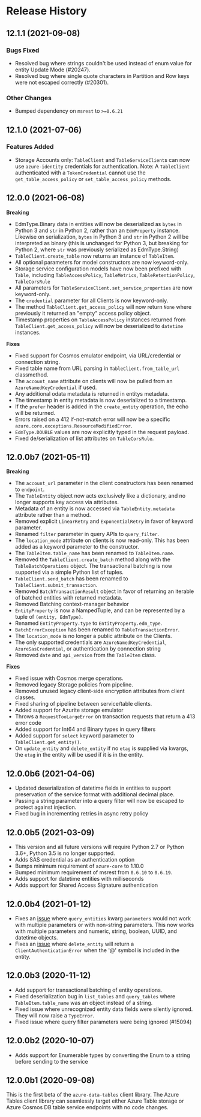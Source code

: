 # Release History

## 12.1.1 (2021-09-08)

### Bugs Fixed

- Resolved bug where strings couldn't be used instead of enum value for entity Update Mode (#20247).
- Resolved bug where single quote characters in Partition and Row keys were not escaped correctly (#20301).

### Other Changes

- Bumped dependency on `msrest` to `>=0.6.21`

## 12.1.0 (2021-07-06)

### Features Added
* Storage Accounts only: `TableClient` and `TableServiceClient`s can now use `azure-identity` credentials for authentication. Note: A `TableClient` authenticated with a `TokenCredential` cannot use the `get_table_access_policy` or `set_table_access_policy` methods.

## 12.0.0 (2021-06-08)
**Breaking**
* EdmType.Binary data in entities will now be deserialized as `bytes` in Python 3 and `str` in Python 2, rather than an `EdmProperty` instance. Likewise on serialization, `bytes` in Python 3 and `str` in Python 2 will be interpreted as binary (this is unchanged for Python 3, but breaking for Python 2, where `str` was previously serialized as EdmType.String)
* `TableClient.create_table` now returns an instance of `TableItem`.
* All optional parameters for model constructors are now keyword-only.
* Storage service configuration models have now been prefixed with `Table`, including
  `TableAccessPolicy`, `TableMetrics`, `TableRetentionPolicy`, `TableCorsRule`
* All parameters for `TableServiceClient.set_service_properties` are now keyword-only.
* The `credential` parameter for all Clients is now keyword-only.
* The method `TableClient.get_access_policy` will now return `None` where previously it returned an "empty" access policy object.
* Timestamp properties on `TableAccessPolicy` instances returned from `TableClient.get_access_policy` will now be deserialized to `datetime` instances.

**Fixes**
* Fixed support for Cosmos emulator endpoint, via URL/credential or connection string.
* Fixed table name from URL parsing in `TableClient.from_table_url` classmethod.
* The `account_name` attribute on clients will now be pulled from an `AzureNamedKeyCredential` if used.
* Any additional odata metadata is returned in entitys metadata.
* The timestamp in entity metadata is now deserialized to a timestamp.
* If the `prefer` header is added in the `create_entity` operation, the echo will be returned.
* Errors raised on a 412 if-not-match error will now be a specific `azure.core.exceptions.ResourceModifiedError`.
* `EdmType.DOUBLE` values are now explicitly typed in the request payload.
* Fixed de/serialization of list attributes on `TableCorsRule`.

## 12.0.0b7 (2021-05-11)
**Breaking**
* The `account_url` parameter in the client constructors has been renamed to `endpoint`.
* The `TableEntity` object now acts exclusively like a dictionary, and no longer supports key access via attributes.
* Metadata of an entity is now accessed via `TableEntity.metadata` attribute rather than a method.
* Removed explicit `LinearRetry` and `ExponentialRetry` in favor of keyword parameter.
* Renamed `filter` parameter in query APIs to `query_filter`.
* The `location_mode` attribute on clients is now read-only. This has been added as a keyword parameter to the constructor.
* The `TableItem.table_name` has been renamed to `TableItem.name`.
* Removed the `TableClient.create_batch` method along with the `TableBatchOperations` object. The transactional batching is now supported via a simple Python list of tuples.
* `TableClient.send_batch` has been renamed to `TableClient.submit_transaction`.
* Removed `BatchTransactionResult` object in favor of returning an iterable of batched entities with returned metadata.
* Removed Batching context-manager behavior
* `EntityProperty` is now a NampedTuple, and can be represented by a tuple of `(entity, EdmType)`.
* Renamed `EntityProperty.type` to `EntityProperty.edm_type`.
* `BatchErrorException` has been renamed to `TableTransactionError`.
* The `location_mode` is no longer a public attribute on the Clients.
* The only supported credentials are `AzureNamedKeyCredential`, `AzureSasCredential`, or authentication by connection string
* Removed `date` and `api_version` from the `TableItem` class.

**Fixes**
* Fixed issue with Cosmos merge operations.
* Removed legacy Storage policies from pipeline.
* Removed unused legacy client-side encryption attributes from client classes.
* Fixed sharing of pipeline between service/table clients.
* Added support for Azurite storage emulator
* Throws a `RequestTooLargeError` on transaction requests that return a 413 error code
* Added support for Int64 and Binary types in query filters
* Added support for `select` keyword parameter to `TableClient.get_entity()`.
* On `update_entity` and `delete_entity` if no `etag` is supplied via kwargs, the `etag` in the entity will be used if it is in the entity.

## 12.0.0b6 (2021-04-06)
* Updated deserialization of datetime fields in entities to support preservation of the service format with additional decimal place.
* Passing a string parameter into a query filter will now be escaped to protect against injection.
* Fixed bug in incrementing retries in async retry policy

## 12.0.0b5 (2021-03-09)
* This version and all future versions will require Python 2.7 or Python 3.6+, Python 3.5 is no longer supported.
* Adds SAS credential as an authentication option
* Bumps minimum requirement of `azure-core` to 1.10.0
* Bumped minimum requirement of msrest from `0.6.10` to `0.6.19`.
* Adds support for datetime entities with milliseconds
* Adds support for Shared Access Signature authentication

## 12.0.0b4 (2021-01-12)
* Fixes an [issue](https://github.com/Azure/azure-sdk-for-python/issues/15554) where `query_entities` kwarg `parameters` would not work with multiple parameters or with non-string parameters. This now works with multiple parameters and numeric, string, boolean, UUID, and datetime objects.
* Fixes an [issue](https://github.com/Azure/azure-sdk-for-python/issues/15653) where `delete_entity` will return a `ClientAuthenticationError` when the '@' symbol is included in the entity.

## 12.0.0b3 (2020-11-12)
* Add support for transactional batching of entity operations.
* Fixed deserialization bug in `list_tables` and `query_tables` where `TableItem.table_name` was an object instead of a string.
* Fixed issue where unrecognized entity data fields were silently ignored. They will now raise a `TypeError`.
* Fixed issue where query filter parameters were being ignored (#15094)

## 12.0.0b2 (2020-10-07)
* Adds support for Enumerable types by converting the Enum to a string before sending to the service

## 12.0.0b1 (2020-09-08)
This is the first beta of the `azure-data-tables` client library. The Azure Tables client library can seamlessly target either Azure Table storage or Azure Cosmos DB table service endpoints with no code changes.

